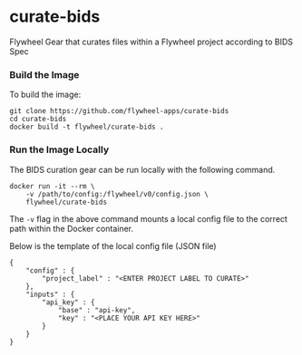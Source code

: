 # curate-bids
Flywheel Gear that curates files within a Flywheel project according to BIDS Spec


### Build the Image
To build the image:
```
git clone https://github.com/flywheel-apps/curate-bids
cd curate-bids
docker build -t flywheel/curate-bids .
```

### Run the Image Locally
The BIDS curation gear can be run locally with the following command. 
```
docker run -it --rm \
    -v /path/to/config:/flywheel/v0/config.json \
    flywheel/curate-bids

```

The `-v` flag in the above command mounts a local config file to the correct path within the Docker container.

Below is the template of the local config file (JSON file)
```
{
    "config" : {
        "project_label" : "<ENTER PROJECT LABEL TO CURATE>"
    },
    "inputs" : {
        "api_key" : {
            "base" : "api-key",
            "key" : "<PLACE YOUR API KEY HERE>"
        }
    }
}
```
